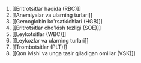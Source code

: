 1. [[Eritrotsitlar haqida (RBC)]]
2. [[Anemiyalar va ularning turlari]]
3. [[Gemoglobin ko'rsatkichlari (HGB)]]
4. [[Eritrotsitlar cho'kish tezligi (SOE)]]
5. [[Leykotsitlar (WBC)]]
6. [[Leykozlar va ularning turlari]]
7. [[Trombotsitlar (PLT)]]
8. [[Qon ivishi va unga tasir qiladigan omillar (VSK)]]